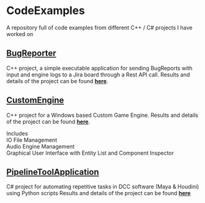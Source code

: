 # CodeExamples
A repository full of code examples from different C++ / C# projects I have worked on

## [BugReporter](https://github.com/Dannyfaction/CodeExamples/tree/main/BugReporter)
C++ project, a simple executable application for sending BugReports with input and engine logs to a Jira board through a Rest API call.
Results and details of the project can be found [**here**](https://dannykruiswijk.com/projects/DataFlow.html).

## [CustomEngine](https://github.com/Dannyfaction/CodeExamples/tree/main/CustomEngine)
C++ project for a Windows based Custom Game Engine.
Results and details of the project can be found [**here**](https://dannykruiswijk.com/projects/DataFlow.html).

Includes  
IO File Management  
Audio Engine Management  
Graphical User Interface with Entity List and Component Inspector

## [PipelineToolApplication](https://github.com/Dannyfaction/CodeExamples/tree/main/PipelineToolApplication)
C# project for automating repetitive tasks in DCC software (Maya & Houdini) using Python scripts
Results and details of the project can be found [**here**](https://dannykruiswijk.com/projects/PipelineToolApplication.html)